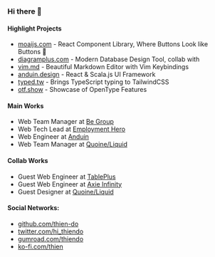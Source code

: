 ### Hi there 👋

#### Highlight Projects

- [moaijs.com](https://moaijs.com) - React Component Library, Where Buttons Look like Buttons 🗿
- [diagramplus.com](https://diagramplus.com) - Modern Database Design Tool, collab with 
- [vim.md](https://vim.md) - Beautiful Markdown Editor with Vim Keybindings
- [anduin.design](https://anduin.design) - React & Scala.js UI Framework
- [typed.tw](https://typed.tw) - Brings TypeScript typing to TailwindCSS
- [otf.show](https://otf.show) - Showcase of OpenType Features

#### Main Works

- Web Team Manager at [Be Group](https://www.linkedin.com/company/begroupjsc/)
- Web Tech Lead at [Employment Hero](https://www.linkedin.com/company/employment-hero/)
- Web Engineer at [Anduin](https://www.anduintransact.com)
- Web Team Manager at [Quoine/Liquid](https://www.linkedin.com/company/quoine/)

#### Collab Works

- Guest Web Engineer at [TablePlus](https://tableplus.com)
- Guest Web Engineer at [Axie Infinity](https://www.linkedin.com/company/axieinfinity/)
- Guest Designer at [Quoine/Liquid](https://www.linkedin.com/company/quoine/)

#### Social Networks:

- [github.com/thien-do](https://github.com/thien-do)
- [twitter.com/hi_thiendo](https://twitter.com/hi_thiendo)
- [gumroad.com/thiendo](https://gumroad.com/thiendo)
- [ko-fi.com/thien](https://ko-fi.com/thien)
